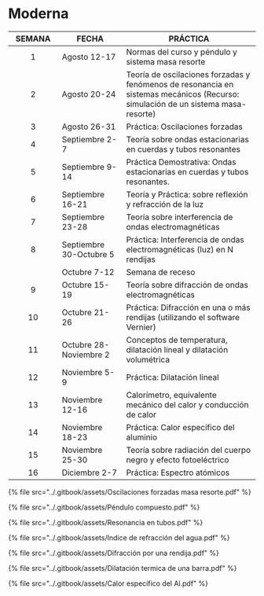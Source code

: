 # Moderna



<table><thead><tr><th width="118" align="center">SEMANA</th><th width="181">FECHA</th><th width="528">PRÁCTICA</th></tr></thead><tbody><tr><td align="center">1</td><td>Agosto 12-17</td><td>Normas del curso y  péndulo  y sistema masa resorte</td></tr><tr><td align="center">2</td><td>Agosto 20-24</td><td>Teoría de oscilaciones forzadas y fenómenos de resonancia en sistemas mecánicos (Recurso: simulación de un sistema masa-resorte)</td></tr><tr><td align="center">3</td><td>Agosto 26-31</td><td>Práctica: Oscilaciones forzadas</td></tr><tr><td align="center">4</td><td>Septiembre 2-7</td><td>Teoría sobre ondas estacionarias en cuerdas y tubos resonantes</td></tr><tr><td align="center">5</td><td>Septiembre 9-14</td><td>Práctica Demostrativa: Ondas estacionarias en cuerdas y tubos resonantes.</td></tr><tr><td align="center">6</td><td>Septiembre 16-21</td><td>Teoría y Práctica: sobre reflexión y refracción de la luz</td></tr><tr><td align="center">7</td><td>Septiembre 23-28</td><td>Teoría sobre interferencia de ondas electromagnéticas</td></tr><tr><td align="center">8</td><td>Septiembre 30-Octubre 5</td><td>Práctica: Interferencia de ondas electromagnéticas (luz) en N rendijas</td></tr><tr><td align="center"> </td><td>Octubre 7-12</td><td> Semana de receso</td></tr><tr><td align="center">9</td><td>Octubre 15-19</td><td>Teoría sobre difracción de ondas electromagnéticas</td></tr><tr><td align="center">10</td><td>Octubre 21-26</td><td>Práctica: Difracción en una o más rendijas (utilizando el software Vernier)</td></tr><tr><td align="center">11</td><td>Octubre 28-Noviembre 2</td><td>Conceptos de temperatura, dilatación lineal y dilatación volumétrica</td></tr><tr><td align="center">12</td><td>Noviembre 5-9</td><td>Práctica: Dilatación lineal</td></tr><tr><td align="center">13</td><td>Noviembre 12-16</td><td>Calorímetro, equivalente mecánico del calor y conducción de calor</td></tr><tr><td align="center">14</td><td>Noviembre 18-23</td><td>Práctica: Calor específico del aluminio</td></tr><tr><td align="center">15</td><td>Noviembre 25-30</td><td>Teoría sobre radiación del cuerpo negro y efecto fotoeléctrico</td></tr><tr><td align="center">16</td><td>Diciembre 2-7</td><td>Práctica: Espectro atómicos</td></tr></tbody></table>

{% file src="../.gitbook/assets/Oscilaciones forzadas masa resorte.pdf" %}

{% file src="../.gitbook/assets/Péndulo compuesto.pdf" %}

{% file src="../.gitbook/assets/Resonancia en tubos.pdf" %}

{% file src="../.gitbook/assets/Indice de refracción del agua.pdf" %}

{% file src="../.gitbook/assets/Difracción por una rendija.pdf" %}

{% file src="../.gitbook/assets/Dilatación termica de una barra.pdf" %}

{% file src="../.gitbook/assets/Calor específico del Al.pdf" %}
